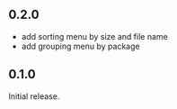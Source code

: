 ## 0.2.0

- add sorting menu by size and file name
- add grouping menu by package

## 0.1.0

Initial release.
